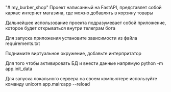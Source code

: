 "# my_burber_shop" 
Проект написанный на FastAPI, представлет собой каркас интернет магазина, где можно добавлять в корзину товары

Дальнейшее использование проекта подразумевает собой приложение, которое будет открываться внутри телеграм бота 

Для запуска приложения установите зависимости из файла requirements.txt

Поднимите виртуальное окружение, добавьте интерпритатор

Для того чтобы активировать БД и внести данные напрямую python -m app.init_data


Для запуска локального сервера на своем компьютере используйте команду unicorn app.main:app --reload
